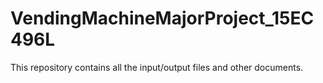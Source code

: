 # VendingMachineMajorProject_15EC496L
This repository contains all the input/output files and other documents.
